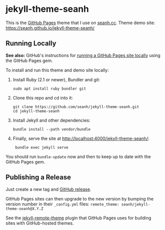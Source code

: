 jekyll-theme-seanh
==================

This is the [GitHub Pages](https://pages.github.com/) theme that I use on
[seanh.cc](https://seanh.cc/). Theme demo site: <https://seanh.github.io/jekyll-theme-seanh/>

Running Locally
---------------

**See also:**
GitHub's instructions for [running a GitHub Pages site locally](https://help.github.com/en/articles/setting-up-your-github-pages-site-locally-with-jekyll)
using the GitHub Pages gem.

To install and run this theme and demo site locally:

1. Install Ruby (2.1 or newer), Bundler and git:

   ```
   sudo apt install ruby bundler git
   ```
2. Clone this repo and cd into it:

   ```
   git clone https://github.com/seanh/jekyll-theme-seanh.git
   cd jekyll-theme-seanh
   ```

3. Install Jekyll and other dependencies:

   ```
   bundle install --path vendor/bundle
   ```

4. Finally, serve the site at <http://localhost:4000/jekyll-theme-seanh/>:

   ```
    bundle exec jekyll serve
    ```

You should run `bundle-update` now and then to keep up to date with the GitHub
Pages gem.

Publishing a Release
--------------------

Just create a new tag and [GitHub release](https://github.com/seanh/jekyll-theme-seanh/releases).

GitHub Pages sites can then upgrade to the new version by bumping the version number in their
`_config.yml` files: `remote_theme: seanh/jekyll-theme-seanh@X.Y.Z`

See the [jekyll-remote-theme](https://github.com/benbalter/jekyll-remote-theme) plugin that
GitHub Pages uses for building sites with GitHub-hosted themes.
